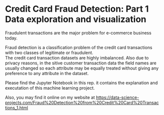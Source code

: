 # Credit Card Fraud Detection: Part 1 Data exploration and visualization

Fraudulent transactions are the major problem for e-commerce business today.

Fraud detection is a classification problem of the credit card transactions with two classes of legitimate or fraudulent. <br>
The credit card transaction datasets are highly imbalanced. Also due to privacy reasons, in the sitive customer transaction data the field names are usually changed so each attribute may be equally treated without giving any preference to any attribute in the dataset.

Please find the Jupyter Notebook in this rep. it contains the explanation and executation of this machine learning project.

Also, you may find it online on my website at https://data-science-projects.com/Fraud%20Detection%20from%20Credit%20Card%20Transactions_1.html